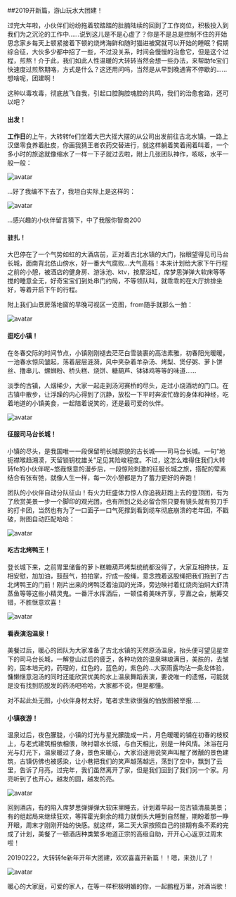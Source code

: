 ##2019开新篇，游山玩水大团建！


过完大年啦，小伙伴们纷纷拖着软踏踏的肚腩陆续的回到了工作岗位，积极投入到我们为之沉沦的工作中......说到这儿是不是心虚了？你是不是总是控制不住的开始思念家乡每天上顿紧接着下顿的烧烤海鲜和随时猫进被窝就可以开始的睡眠？假期综合征，大伙多少都中招了一些，不过没关系，时间会慢慢的治愈它，但是这个过程，煎熬！介于此，我们如此人性温暖的大转转当然会想一些办法，来帮助fe宝们快速度过煎熬期咯，方式是什么？这还用问吗，当然是从早到晚通宵不停歇的......想啥呢，团建啊！

这种以毒攻毒，彻底放飞自我，引起口腔胸腔魂腔的共鸣，我们的治愈套路，还可以吧？

#### 出发！
**工作日**的上午，大转转fe们坐着大巴大摇大摆的从公司出发前往古北水镇。一路上汉堡零食养着肚皮，你画我猜王者农药交替进行，就这样躺着笑着闹着叫着，一个多小时的旅途就像缩水了一样一下子就过去啦，附上几张团队神作，咳咳，水平一般一般：


![avatar]('images/5.jpg')

...好了我编不下去了，我坦白实际上是这样的：

![avatar]('images/9.jpg')

...感兴趣的小伙伴留言猜下，中了我服你智商200

#### 驻扎！

大巴停在了一个气势如虹的大酒店前，正对着古北水镇的大门，抬眼望得见司马台长城，面南背北依山傍水，好一番大气腐败...大气高档！本来计划给大家下午行程之前的小憩，被酒店的健身房、游泳池、ktv，按摩浴缸，席梦思弹弹大软床等等搅的睡意全无，好奇宝宝们到处串门约局，不等领队叫，就乖乖的在大厅排排坐好，等着开启下午的行程。

附上我们山景房落地窗的早晚可视区一览图，from随手就那么一拍：

![avatar]('images/8.jpg')

#### 逛吃小镇！

在冬春交际的时间节点，小镇刚刚褪去茫茫白雪装裹的高洁素雅，初春阳光暖暖，一池春水惊风皱起，荡着层层涟漪，风中夹杂着羊杂汤、烤梨、煲仔粥、萝卜饼丝、撸串儿、螺蛳粉、桥头糕、烧饼、糖葫芦、钵钵鸡等等的味道......

淡季的古镇，人烟稀少，大家一起走到汤河赛桥的尽头，走过小烧酒坊的门口。在古镇中散步，让浮躁的内心得到了沉静，放松一下平时奔波忙碌的身体和神经，吃着地道的小镇美食，一起陪着说笑的，还是最可爱的伙伴。

![avatar]('images/19.jpg')

#### 征服司马台长城！

小镇的尽头，是我国唯一一段保留明长城原貌的古长城——司马台长城。一句“地扼襟喉趋溯漠，天留锁钥枕雄关”足见其险峻程度。不过，这怎么难得住我们大转转fe的小伙伴呢~悠哉惬意的漫步后，一段惊险刺激的征服长城之旅，搭配的荤素结合有张有弛，就像人生一样，每一次小憩都是为了蓄力更好的奔跑！

团队的小伙伴自动分队征山！有火力旺盛体力惊人你追我赶跑上去的登顶团，有为了欣赏美景一步一个脚印的观光团，也有所到之处必留合照只要有镜头就有剪刀手的打卡团，当然也有为了一口面子一口气死撑到看到缆车彻底崩溃的老年团，不戳破，附图自动匹配哈哈：

![avatar]('images/12.jpg')


#### 吃古北烤鸭王！

登长城下来，之前胃里储备的萝卜糕糖葫芦烤梨统统都没得了，大家互相搀扶，互相安慰，加加油，鼓鼓气，拍拍掌，拧成一股绳，意念拽着这股绳把我们拖到了古北烤鸭王的门前！刚片出来的烤鸭泛着油润的光泽，旁边映衬着红烧肉油焖大虾清蒸鱼等等这些小精灵鬼。一番汗水挥洒后，一顿佳肴美味齐享，亨嘉之会，觥筹交错，不胜惬意欢喜！

![avatar]('images/18.jpg')


#### 看表演泡温泉！

美餐过后，暖心的团队为大家准备了古北水镇的天然原汤温泉，抬头便可望见星空下的司马台长城，一解登山过后的疲乏，各种功效的温泉琳琅满目，美肤的，去皱的，固本培元的，药理的，红色的，蓝色的，紫色的...大家雨露均沾一条龙体验，慵懒惬意泡汤的同时还能欣赏优美的水上温泉舞蹈表演，要说唯一的遗憾，可能就是没有找到防脱发的药汤吧哈哈，大家都不说，但是都懂。

对不起此处无图，小伙伴身材太好，笔者求生欲很强的怕放图被举报.....

#### 小镇夜游！

温泉过后，夜色朦胧，小镇的灯光与星光朦胧成一片，月色暖暖的铺在初春的枝杈上，与老式建筑相依相偎，映衬碧水长城，与白天相比，别是一种风情。沐浴在月光与灯光下，温泉暖过了身，景色来暖心，大家沿途用说笑声叫醒了微醺的景色建筑，古镇仿佛也被感染，让小巷把我们的笑声越荡越远，荡到了空中，飘到了云里，告诉了月亮，过完年，我们虽然离开了家，但是我们回到了我们另一个家。月亮听到了也开心，越发的圆，越发的亮。

![avatar]('images/20.jpg')

回到酒店，有的陷入席梦思弹弹弹大软床里睡去，计划着早起一览古镇清晨美景；有的组起局来继续狂欢，等挥霍光剩余的精力就倒头大睡到自然醒，期盼着那一睁开眼，周末才刚刚开始的快感。就这样，第二天大家按照自己的排期有条不紊的完成了计划，美餐了一顿酒店种类繁多地道正宗的高级自助，开开心心返京过周末啦！

20190222，大转转fe新年开年大团建，欢欢喜喜开新篇！！嗯，来劲儿了！

![avatar]('images/21.jpg')

暖心的大家庭，可爱的家人，在等一样积极明媚的你，一起鹏程万里，对酒当歌！
